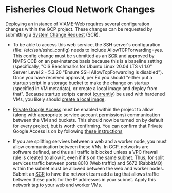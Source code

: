 # Fisheries Cloud Network Changes

Deploying an instance of VIAME-Web requires several configuration changes within the GCP project. These changes can be requested by submitting a [System Change Request](https://docs.google.com/forms/d/e/1FAIpQLSdafnuc7bxEIFkXrPpHkwgy1VxoiGEkMVkZjbMe1DdMYJ9THw/viewform) (SCR). 

- To be able to access this web service, the SSH server's configuration (file: /etc/ssh/sshd_config) needs to include AllowTCPForwarding=yes. This config change must be submitted as an [SCR](https://docs.google.com/forms/d/e/1FAIpQLSdafnuc7bxEIFkXrPpHkwgy1VxoiGEkMVkZjbMe1DdMYJ9THw/viewform) and approved by NMFS CCB on an per-instance basis because this is a baseline setting (specifically, "CIS Benchmarks for Ubuntu Linux 20.04 LTS v1.1.0" Server Level 2 - 5.3.20 "Ensure SSH AllowTcpForwarding is disabled"). Once you have received approval, per Ed you should "either put a startup script in a storage bucket to make the change on startup (specified in VM metadata), or create a local image and deploy from that". Because startup scripts cannot ([currently](https://issuetracker.google.com/issues/238691117)) be used with hardened VMs, you likely should [create a local image](https://github.com/smwoodman/viame-web-fisheries-cloud/blob/main/scripts/create_image_sshconfig.sh).

- [Private Google Access](https://cloud.google.com/vpc/docs/configure-private-google-access) must be enabled within the project to allow (along with appropriate service account permissions) communication between the VM and buckets. This should now be turned on by default for every project, but is worth confirming. You can confirm that Private Google Access is on by following [these instructions](https://cloud.google.com/vpc/docs/configure-private-google-access#enabling-pga)

- If you are splitting servives between a web and a worker node, you must allow communication between these VMs. In GCP, networks are software defined, and thus all traffic is blocked unless a VPC firewall rule is created to allow it, even if it's on the same subnet. Thus, for split services traffic between ports 8010 (Web traffic) and 5672 (RabbitMQ) within the subnet must be allowed between the web and worker nodes. Submit an [SCR](https://docs.google.com/forms/d/e/1FAIpQLSdafnuc7bxEIFkXrPpHkwgy1VxoiGEkMVkZjbMe1DdMYJ9THw/viewform) to have the network team add a tag that allows traffic between these ports for the IP addresses in your subnet. Apply this network tag to your web and worker VMs.
